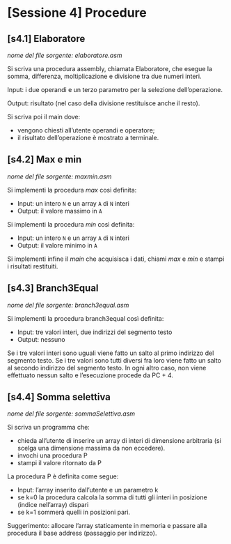 # [Sessione 4] Procedure

## [s4.1] Elaboratore

*nome del file sorgente: elaboratore.asm*

Si scriva una procedura assembly, chiamata Elaboratore, che esegue la somma, differenza, moltiplicazione e divisione tra due numeri interi.

Input: i due operandi e un terzo parametro per la selezione dell’operazione.

Output: risultato (nel caso della divisione restituisce anche il resto).

Si scriva poi il main dove:

* vengono chiesti all’utente operandi e operatore;
* il risultato dell’operazione è mostrato a terminale.

## [s4.2] Max e min

*nome del file sorgente: maxmin.asm*

Si implementi la procedura *max* così definita:

- Input: un intero `N` e un array `A` di `N` interi
- Output: il valore massimo in `A`

Si implementi la procedura *min* così definita:

- Input: un intero `N` e un array `A` di `N` interi
- Output: il valore minimo in `A`

Si implementi infine il *main* che acquisisca i dati, chiami *max* e *min* e stampi i risultati restituiti.

## [s4.3] Branch3Equal

*nome del file sorgente: branch3equal.asm*

Si implementi la procedura branch3equal così definita:

- Input: tre valori interi, due indirizzi del segmento testo
- Output: nessuno

Se i tre valori interi sono uguali viene fatto un salto al primo indirizzo del segmento
testo. Se i tre valori sono tutti diversi fra loro viene fatto un salto al secondo indirizzo del segmento testo. In ogni altro caso, non viene effettuato nessun salto e l’esecuzione procede da PC + 4.

## [s4.4] Somma selettiva

*nome del file sorgente: sommaSelettiva.asm*

Si scriva un programma che:

* chieda all’utente di inserire un array di interi di dimensione arbitraria (si scelga una dimensione massima da non eccedere). 
* invochi una procedura P 
* stampi il valore ritornato da P

La procedura P è definita come segue:

* Input: l’array inserito dall’utente e un parametro k
* se k=0 la procedura calcola la somma di tutti gli interi in posizione (indice nell’array) dispari
* se k=1 sommerà quelli in posizioni pari.

Suggerimento: allocare l’array staticamente in memoria e passare alla procedura il base address (passaggio per indirizzo).



